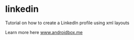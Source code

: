 # linkedin
Tutorial on how to create a LinkedIn profile using xml layouts

Learn more here www.androidbox.me


